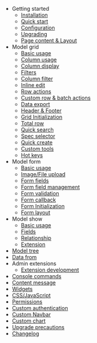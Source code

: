 - Getting started
  - [Installation](installation.md)
  - [Quick start](quick-start.md)
  - [Configuration](configuration.md)
  - [Upgrading](updating.md)
  - [Page content & Layout](content-layout.md)
- Model grid
  - [Basic usage](model-grid.md)
  - [Column usage](model-grid-column.md)
  - [Column display](model-grid-column-display.md)
  - [Filters](model-grid-filters.md)
  - [Column filter](model-grid-column-filter.md)
  - [Inline edit](model-grid-inline-edit.md)
  - [Row actions](model-grid-actions.md)
  - [Custom row & batch actions](model-grid-custom-actions.md)
  - [Data export](model-grid-export.md)
  - [Header & Footer](model-grid-header-footer.md)
  - [Grid Initialization](model-grid-init.md)
  - [Total row](model-grid-total-row.md)
  - [Quick search](model-grid-quick-search.md)
  - [Spec selector](model-grid-spec-selector.md)
  - [Quick create](model-grid-quick-create.md)
  - [Custom tools](model-grid-custom-tools.md)
  - [Hot keys](model-grid-hotkeys.md)
- Model form
  - [Basic usage](model-form.md)
  - [Image/File upload](model-form-upload.md)
  - [Form fields](model-form-fields.md)
  - [Form field management](model-form-field-management.md)
  - [Form validation](model-form-validation.md)
  - [Form callback](model-form-callback.md)
  - [Form Initialization](model-form-init.md)
  - [Form layout](model-form-layout.md)
- Model show
  - [Basic usage](model-show.md)
  - [Fields](model-show-fields.md)
  - [Relationship](model-show-relationship.md)
  - [Extension](model-show-extension.md)
- [Model tree](model-tree.md)
- [Data from](data-form.md)
- Admin extensions
  - [Extension development](extension-development.md) 
- [Console commands](commands.md)
- [Content message](content-message.md)
- [Widgets](widgets.md)
- [CSS/JavaScript](frontend.md)
- [Permissions](permission.md)
- [Custom authentication](custom-authentication.md)
- [Custom Navbar](custom-navbar.md)
- [Custom chart](custom-chart.md)
- [Upgrade precautions](upgrade.md)
- [Changelog](changelog.md)
